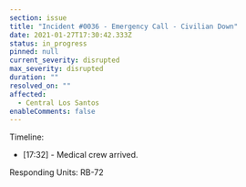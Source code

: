 ```yaml
---
section: issue
title: "Incident #0036 - Emergency Call - Civilian Down"
date: 2021-01-27T17:30:42.333Z
status: in_progress
pinned: null
current_severity: disrupted
max_severity: disrupted
duration: ""
resolved_on: ""
affected:
  - Central Los Santos
enableComments: false
---
```

Timeline:
* [17:32] - Medical crew arrived.

Responding Units: RB-72